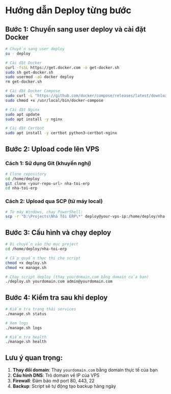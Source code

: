 # Hướng dẫn Deploy từng bước

## Bước 1: Chuyển sang user deploy và cài đặt Docker

```bash
# Chuyển sang user deploy
su - deploy

# Cài đặt Docker
curl -fsSL https://get.docker.com -o get-docker.sh
sudo sh get-docker.sh
sudo usermod -aG docker deploy
rm get-docker.sh

# Cài đặt Docker Compose
sudo curl -L "https://github.com/docker/compose/releases/latest/download/docker-compose-$(uname -s)-$(uname -m)" -o /usr/local/bin/docker-compose
sudo chmod +x /usr/local/bin/docker-compose

# Cài đặt Nginx
sudo apt update
sudo apt install -y nginx

# Cài đặt Certbot
sudo apt install -y certbot python3-certbot-nginx
```

## Bước 2: Upload code lên VPS

### Cách 1: Sử dụng Git (khuyến nghị)
```bash
# Clone repository
cd /home/deploy
git clone <your-repo-url> nha-toi-erp
cd nha-toi-erp
```

### Cách 2: Upload qua SCP (từ máy local)
```bash
# Từ máy Windows, chạy PowerShell:
scp -r "D:\Projects\Nhà Tôi ERP\*" deploy@your-vps-ip:/home/deploy/nha-toi-erp/
```

## Bước 3: Cấu hình và chạy deploy

```bash
# Di chuyển vào thư mục project
cd /home/deploy/nha-toi-erp

# Cấp quyền thực thi cho script
chmod +x deploy.sh
chmod +x manage.sh

# Chạy script deploy (thay yourdomain.com bằng domain của bạn)
./deploy.sh yourdomain.com admin@yourdomain.com
```

## Bước 4: Kiểm tra sau khi deploy

```bash
# Kiểm tra trạng thái services
./manage.sh status

# Xem logs
./manage.sh logs

# Kiểm tra health
./manage.sh health
```

## Lưu ý quan trọng:

1. **Thay đổi domain**: Thay `yourdomain.com` bằng domain thực tế của bạn
2. **Cấu hình DNS**: Trỏ domain về IP của VPS
3. **Firewall**: Đảm bảo mở port 80, 443, 22
4. **Backup**: Script sẽ tự động tạo backup hàng ngày
